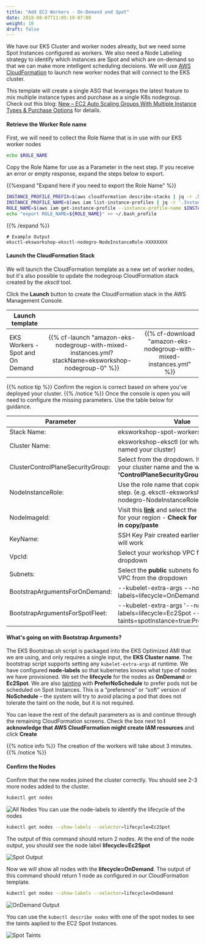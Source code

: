 ```yaml
---
title: "Add EC2 Workers - On-Demand and Spot"
date: 2018-08-07T11:05:19-07:00
weight: 10
draft: false
---
```


We have our EKS Cluster and worker nodes already, but we need some Spot Instances configured as workers. We also need a Node Labeling strategy to identify which instances are Spot and which are on-demand so that we can make more intelligent scheduling decisions. We will use [AWS CloudFormation](https://aws.amazon.com/cloudformation/) to launch new worker
nodes that will connect to the EKS cluster.

This template will create a single ASG that leverages the latest feature to mix multiple instance types and purchase as a single K8s nodegroup. Check out this blog: [New – EC2 Auto Scaling Groups With Multiple Instance Types & Purchase Options](https://aws.amazon.com/tw/blogs/aws/new-ec2-auto-scaling-groups-with-multiple-instance-types-purchase-options/) for details.

#### Retrieve the Worker Role name

First, we will need to collect the Role Name that is in use with our EKS worker nodes

```bash
echo $ROLE_NAME
```

Copy the Role Name for use as a Parameter in the next step. If you receive an error or empty response, expand the steps below to export.

{{%expand "Expand here if you need to export the Role Name" %}}

```bash
INSTANCE_PROFILE_PREFIX=$(aws cloudformation describe-stacks | jq -r .Stacks[].StackName | grep eksctl-eksworkshop-eksctl-nodegroup)
INSTANCE_PROFILE_NAME=$(aws iam list-instance-profiles | jq -r '.InstanceProfiles[].InstanceProfileName' | grep $INSTANCE_PROFILE_PREFIX)
ROLE_NAME=$(aws iam get-instance-profile --instance-profile-name $INSTANCE_PROFILE_NAME | jq -r '.InstanceProfile.Roles[] | .RoleName')
echo "export ROLE_NAME=${ROLE_NAME}" >> ~/.bash_profile
```

{{% /expand %}}

```text
# Example Output
eksctl-eksworkshop-eksctl-nodegro-NodeInstanceRole-XXXXXXXX
```

#### Launch the CloudFormation Stack

We will launch the CloudFormation template as a new set of worker nodes, but it's also possible to update the nodegroup CloudFormation stack created by the *eksctl* tool.

Click the **Launch** button to create the CloudFormation stack in the AWS Management Console.

| Launch template |  |  |
| ------ |:------:|:--------:|
| EKS Workers - Spot and On Demand |  {{% cf-launch "amazon-eks-nodegroup-with-mixed-instances.yml?stackName=eksworkshop-nodegroup-0" %}} | {{% cf-download "amazon-eks-nodegroup-with-mixed-instances.yml" %}}  |

{{% notice tip %}}
Confirm the region is correct based on where you've deployed your cluster.
{{% /notice %}}
Once the console is open you will need to configure the missing parameters. Use the table below for guidance.

| Parameter | Value |
|-----------|-------|
| Stack Name: | eksworkshop-spot-workers |
| Cluster Name: | eksworkshop-eksctl (or whatever you named your cluster) |
|ClusterControlPlaneSecurityGroup: | Select from the dropdown. It will contain your cluster name and the words **'ControlPlaneSecurityGroup'** |
|NodeInstanceRole: | Use the role name that copied in the first step. (e.g. eksctl-eksworkshop-eksctl-nodegro-NodeInstanceRole-XXXXX)
|NodeImageId: | Visit this [**link**](https://docs.aws.amazon.com/eks/latest/userguide/eks-optimized-ami.html) and select the non-GPU image for your region - **Check for empty spaces in copy/paste**|
|KeyName: | SSH Key Pair created earlier or any valid key will work |
|VpcId: | Select your workshop VPC from the dropdown |
|Subnets: | Select the **public** subnets for your workshop VPC from the dropdown |
|BootstrapArgumentsForOnDemand: | --kubelet-extra-args --node-labels=lifecycle=OnDemand |
|BootstrapArgumentsForSpotFleet: | --kubelet-extra-args '--node-labels=lifecycle=Ec2Spot --register-with-taints=spotInstance=true:PreferNoSchedule' |

#### What's going on with Bootstrap Arguments?

The EKS Bootstrap.sh script is packaged into the EKS Optimized AMI that we are using, and only requires a single input, the **EKS Cluster name**. The bootstrap script supports setting any `kubelet-extra-args` at runtime. We have configured **node-labels** so that kubernetes knows what type of nodes we have provisioned. We set the **lifecycle** for the nodes as **OnDemand** or **Ec2Spot**. We are also [tainting](https://kubernetes.io/docs/concepts/configuration/taint-and-toleration/) with **PreferNoSchedule** to prefer pods not be scheduled on Spot Instances. This is a “preference” or “soft” version of **NoSchedule** – the system will try to avoid placing a pod that does not tolerate the taint on the node, but it is not required.

You can leave the rest of the default parameters as is and continue through the remaining CloudFormation screens. Check the box next to **I acknowledge that AWS CloudFormation might create IAM resources** and click **Create**

{{% notice info %}}
The creation of the workers will take about 3 minutes.
{{% /notice %}}

#### Confirm the Nodes

Confirm that the new nodes joined the cluster correctly. You should see 2-3 more nodes added to the cluster.

```bash
kubectl get nodes
```

![All Nodes](/images/spotworkers/spot_get_nodes.png)
You can use the node-labels to identify the lifecycle of the nodes

```bash
kubectl get nodes --show-labels --selector=lifecycle=Ec2Spot
```

The output of this command should return 2 nodes. At the end of the node output, you should see the node label **lifecycle=Ec2Spot**

![Spot Output](/images/spotworkers/spot_get_spot.png)

Now we will show all nodes with the **lifecycle=OnDemand**. The output of this command should return 1 node as configured in our CloudFormation template.

```bash
kubectl get nodes --show-labels --selector=lifecycle=OnDemand
```

![OnDemand Output](/images/spotworkers/spot_get_od.png)

You can use the `kubectl describe nodes` with one of the spot nodes to see the taints aaplied to the EC2 Spot Instances.

![Spot Taints](/images/spotworkers/instance_taints.png)